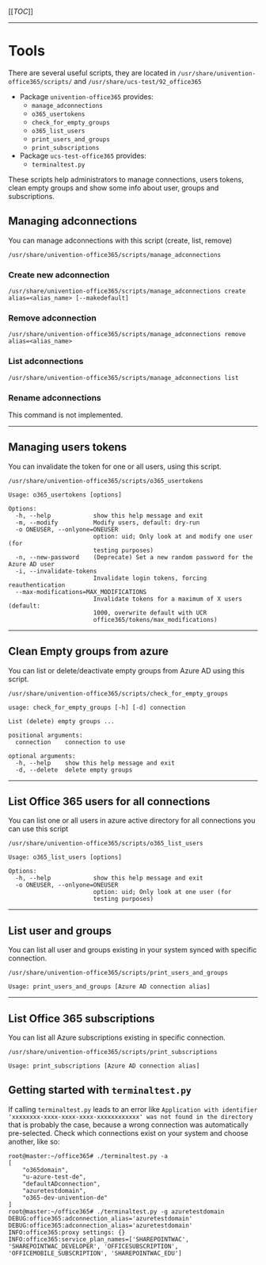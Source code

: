 [[_TOC_]]

---

# Tools
There are several useful scripts, they are located in `/usr/share/univention-office365/scripts/` and `/usr/share/ucs-test/92_office365`
* Package `univention-office365` provides:
  * `manage_adconnections`
  * `o365_usertokens`
  * `check_for_empty_groups`
  * `o365_list_users`
  * `print_users_and_groups`
  * `print_subscriptions`
* Package `ucs-test-office365` provides:
  * `terminaltest.py`

These scripts help administrators to manage connections, users tokens, 
clean empty groups and show some info about user, groups and subscriptions.

## Managing adconnections

You can manage adconnections with this script (create, list, remove)
```shell
/usr/share/univention-office365/scripts/manage_adconnections
```
### Create new adconnection
```shell
/usr/share/univention-office365/scripts/manage_adconnections create alias=<alias_name> [--makedefault]
```

### Remove adconnection
```shell
/usr/share/univention-office365/scripts/manage_adconnections remove alias=<alias_name>
```

### List adconnections
```shell
/usr/share/univention-office365/scripts/manage_adconnections list
```
### Rename adconnections

This command is not implemented.

---

## Managing users tokens

You can invalidate the token for one or all users, using this script.
```shell
/usr/share/univention-office365/scripts/o365_usertokens
```
```shell
Usage: o365_usertokens [options]

Options:
  -h, --help            show this help message and exit
  -m, --modify          Modify users, default: dry-run
  -o ONEUSER, --onlyone=ONEUSER
                        option: uid; Only look at and modify one user (for
                        testing purposes)
  -n, --new-password    (Deprecate) Set a new random password for the Azure AD user
  -i, --invalidate-tokens
                        Invalidate login tokens, forcing reauthentication
  --max-modifications=MAX_MODIFICATIONS
                        Invalidate tokens for a maximum of X users (default:
                        1000, overwrite default with UCR
                        office365/tokens/max_modifications)
```

---

## Clean Empty groups from azure

You can list or delete/deactivate empty groups from Azure AD using this script.

```shell
/usr/share/univention-office365/scripts/check_for_empty_groups
```

```shell
usage: check_for_empty_groups [-h] [-d] connection

List (delete) empty groups ...

positional arguments:
  connection    connection to use

optional arguments:
  -h, --help    show this help message and exit
  -d, --delete  delete empty groups
```

---

## List Office 365 users for all connections

You can list one or all users in azure active directory for all connections you can use this script
```shell
/usr/share/univention-office365/scripts/o365_list_users
```

```shell
Usage: o365_list_users [options]

Options:
  -h, --help            show this help message and exit
  -o ONEUSER, --onlyone=ONEUSER
                        option: uid; Only look at one user (for
                        testing purposes)
```

---

## List user and groups

You can list all user and groups existing in your system synced with specific connection.

```shell
/usr/share/univention-office365/scripts/print_users_and_groups
```

```shell
Usage: print_users_and_groups [Azure AD connection alias]
```

---

## List Office 365 subscriptions

You can list all Azure subscriptions existing in specific connection.

```shell
/usr/share/univention-office365/scripts/print_subscriptions
```

```shell
Usage: print_subscriptions [Azure AD connection alias]
```


## Getting started with `terminaltest.py`

If calling `terminaltest.py` leads to an error like `Application with identifier
'xxxxxxxx-xxxx-xxxx-xxxx-xxxxxxxxxxxx' was not found in the directory` that is
probably the case, because a wrong connection was automatically pre-selected.
Check which connections exist on your system and choose another, like so:

```
root@master:~/office365# ./terminaltest.py -a
[
    "o365domain",
    "u-azure-test-de",
    "defaultADconnection",
    "azuretestdomain",
    "o365-dev-univention-de"
]
root@master:~/office365# ./terminaltest.py -g azuretestdomain
DEBUG:office365:adconnection_alias='azuretestdomain'
DEBUG:office365:adconnection_alias='azuretestdomain'
INFO:office365:proxy settings: {}
INFO:office365:service_plan_names=['SHAREPOINTWAC', 'SHAREPOINTWAC_DEVELOPER', 'OFFICESUBSCRIPTION', 'OFFICEMOBILE_SUBSCRIPTION', 'SHAREPOINTWAC_EDU']
```